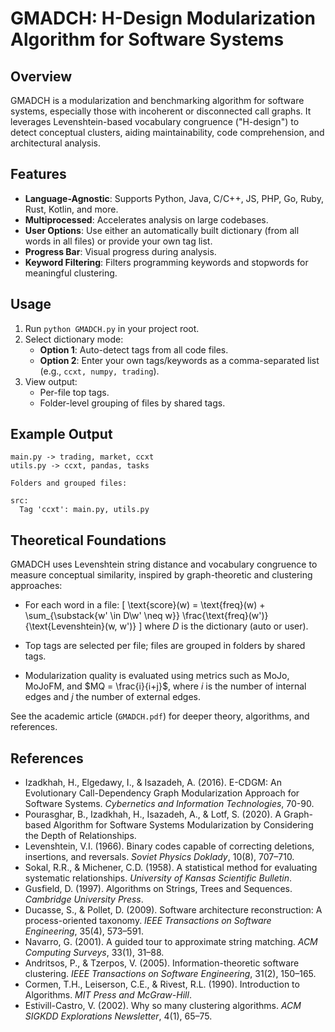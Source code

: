 # GMADCH: H-Design Modularization Algorithm for Software Systems

## Overview

GMADCH is a modularization and benchmarking algorithm for software systems, especially those with incoherent or disconnected call graphs. It leverages Levenshtein-based vocabulary congruence ("H-design") to detect conceptual clusters, aiding maintainability, code comprehension, and architectural analysis.

## Features

- **Language-Agnostic**: Supports Python, Java, C/C++, JS, PHP, Go, Ruby, Rust, Kotlin, and more.
- **Multiprocessed**: Accelerates analysis on large codebases.
- **User Options**: Use either an automatically built dictionary (from all words in all files) or provide your own tag list.
- **Progress Bar**: Visual progress during analysis.
- **Keyword Filtering**: Filters programming keywords and stopwords for meaningful clustering.

## Usage

1. Run `python GMADCH.py` in your project root.
2. Select dictionary mode:
    - **Option 1**: Auto-detect tags from all code files.
    - **Option 2**: Enter your own tags/keywords as a comma-separated list (e.g., `ccxt, numpy, trading`).
3. View output:
    - Per-file top tags.
    - Folder-level grouping of files by shared tags.

## Example Output

```
main.py -> trading, market, ccxt
utils.py -> ccxt, pandas, tasks

Folders and grouped files:

src:
  Tag 'ccxt': main.py, utils.py
```

## Theoretical Foundations

GMADCH uses Levenshtein string distance and vocabulary congruence to measure conceptual similarity, inspired by graph-theoretic and clustering approaches:

- For each word in a file:
    \[
    \text{score}(w) = \text{freq}(w) + \sum_{\substack{w' \in D\\w' \neq w}} \frac{\text{freq}(w')}{\text{Levenshtein}(w, w')}
    \]
    where $D$ is the dictionary (auto or user).

- Top tags are selected per file; files are grouped in folders by shared tags.

- Modularization quality is evaluated using metrics such as MoJo, MoJoFM, and $MQ = \frac{i}{i+j}$, where $i$ is the number of internal edges and $j$ the number of external edges.

See the academic article (`GMADCH.pdf`) for deeper theory, algorithms, and references.

## References

- Izadkhah, H., Elgedawy, I., & Isazadeh, A. (2016). E-CDGM: An Evolutionary Call-Dependency Graph Modularization Approach for Software Systems. *Cybernetics and Information Technologies*, 70-90.
- Pourasghar, B., Izadkhah, H., Isazadeh, A., & Lotf, S. (2020). A Graph-based Algorithm for Software Systems Modularization by Considering the Depth of Relationships.
- Levenshtein, V.I. (1966). Binary codes capable of correcting deletions, insertions, and reversals. *Soviet Physics Doklady*, 10(8), 707–710.
- Sokal, R.R., & Michener, C.D. (1958). A statistical method for evaluating systematic relationships. *University of Kansas Scientific Bulletin*.
- Gusfield, D. (1997). Algorithms on Strings, Trees and Sequences. *Cambridge University Press*.
- Ducasse, S., & Pollet, D. (2009). Software architecture reconstruction: A process-oriented taxonomy. *IEEE Transactions on Software Engineering*, 35(4), 573–591.
- Navarro, G. (2001). A guided tour to approximate string matching. *ACM Computing Surveys*, 33(1), 31–88.
- Andritsos, P., & Tzerpos, V. (2005). Information-theoretic software clustering. *IEEE Transactions on Software Engineering*, 31(2), 150–165.
- Cormen, T.H., Leiserson, C.E., & Rivest, R.L. (1990). Introduction to Algorithms. *MIT Press and McGraw-Hill*.
- Estivill-Castro, V. (2002). Why so many clustering algorithms. *ACM SIGKDD Explorations Newsletter*, 4(1), 65–75.
